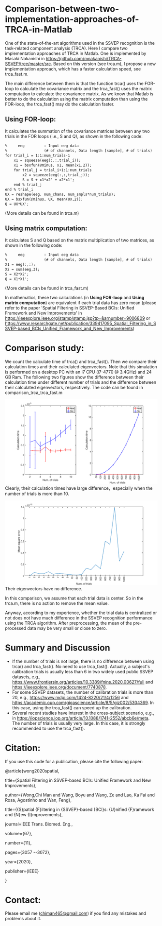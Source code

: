 # Comparison-between-two-implementation-approaches-of-TRCA-in-Matlab
One of the state-of-the-art algorithms used in the SSVEP recognition is the task-related component analysis (TRCA). Here I compare two implementation approaches of TRCA in Matlab. One is implemented by Masaki Nakanishi in https://github.com/mnakanishi/TRCA-SSVEP/tree/master/src. Based on this version (see trca.m), I propose a new implementation approach, which has a faster calculation speed, see trca_fast.m.

The main difference between them is that the function trca() uses the FOR-loop to calculate the covariance matrix and the trca_fast() uses the matrix computation to calculate the covariance matrix. As we know that Matlab is better to do the calculation using the matrix computation than using the FOR-loop, the trca_fast() may do the calculation faster.

## Using FOR-loop:
It calculates the summation of the covariance matrices between any two trials in the FOR loops (i.e., S and Q), as shown in the following code:
```
%     eeg         : Input eeg data 
%                 (# of channels, Data length [sample], # of trials)
for trial_i = 1:1:num_trials-1
    x1 = squeeze(eeg(:,:,trial_i));    
    x1 = bsxfun(@minus, x1, mean(x1,2));
    for trial_j = trial_i+1:1:num_trials
        x2 = squeeze(eeg(:,:,trial_j));        
        S = S + x1*x2' + x2*x1';
    end % trial_j
end % trial_i
UX = reshape(eeg, num_chans, num_smpls*num_trials);
UX = bsxfun(@minus, UX, mean(UX,2));
Q = UX*UX';
```

(More details can be found in trca.m)

## Using matrix computation:
It calculates S and Q based on the matrix multiplication of two matrices, as shown in the following code:
```
%     eeg         : Input eeg data 
%                 (# of channels, Data length [sample], # of trials)
X1 = eeg(:,:);
X2 = sum(eeg,3);
S = X2*X2';
Q = X1*X1';
```

(More details can be found in trca_fast.m)

In mathematics, these two calculations (in **Using FOR-loop** and **Using matrix computation**) are equivalent if each trial data has zero mean (please refer to the paper 'Spatial Filtering in SSVEP-Based BCIs: Unified Framework and New Improvements' in https://ieeexplore.ieee.org/stamp/stamp.jsp?tp=&arnumber=9006809 or https://www.researchgate.net/publication/339417095_Spatial_Filtering_in_SSVEP-based_BCIs_Unified_Framework_and_New_Improvements)

# Comparison study:
We count the calculate time of trca() and trca_fast(). Then we compare their calculation times and their calculated eigenvectors. Note that this simulation is performed on a desktop PC with an i7 CPU (i7-4770 @ 3.4GHz) and 24 GB Ram. The following two figures show the difference between their calculation time under different number of trials and the difference between their calculated eigenvectors, respectively. The code can be found in comparison_trca_trca_fast.m

![image](https://github.com/edwin465/Comparison-between-two-implementation-approaches-of-TRCA-in-Matlab/blob/main/cal_time.png)
Clearly, their calculation times have large difference，especially when the number of trials is more than 10. 

![image](https://github.com/edwin465/Comparison-between-two-implementation-approaches-of-TRCA-in-Matlab/blob/main/cal_error.png)
Their eigenvectors have no difference.

In this comparison, we assume that each trial data is center. So in the trca.m, there is no action to remove the mean value.

Anyway, according to my experience, whether the trial data is centralized or not does not have much difference in the SSVEP recognition performance using the TRCA algorithm. After preprocessing, the mean of the pre-processed data may be very small or close to zero.

# Summary and Discussion
- If the number of trials is not large, there is no difference between using trca() and trca_fast(). No need to use trca_fast(). Actually, a subject's calibration trials is usually less than 6 in two widely used public SSVEP datasets, e.g., https://www.frontiersin.org/articles/10.3389/fnins.2020.00627/full and https://ieeexplore.ieee.org/document/7740878. 
- For some SSVEP datasets, the number of calibration trials is more than 20, e.g., https://www.mdpi.com/1424-8220/21/4/1256 and https://academic.oup.com/gigascience/article/8/5/giz002/5304369. In this case, using the trca_fast() can speed up the calibration.
- Several recent studies have interest in the cross-subject scenario, e.g., in https://iopscience.iop.org/article/10.1088/1741-2552/abcb6e/meta. The number of trials is usually very large. In this case, it is strongly recommended to use the trca_fast().

# Citation:
If you use this code for a publication, please cite the following paper: 

@article{wong2020spatial,

   title={Spatial Filtering in SSVEP-based BCIs: Unified Framework and New Improvements},
   
   author={Wong,Chi Man and Wang, Boyu and Wang, Ze and Lao, Ka Fai and Rosa, Agostinho and Wan, Feng},
   
   title={{S}patial {F}iltering in {SSVEP}-based {BCI}s: {U}nified {F}ramework and {N}ew {I}mprovements},
   
   journal=IEEE Trans. Biomed. Eng.,
   
   volume={67},
   
   number={11},
   
   pages={3057 --3072},
   
   year={2020},
   
   publisher={IEEE}
   
}

# Contact:

Please email me (chiman465@gmail.com) if you find any mistakes and problems about it.

